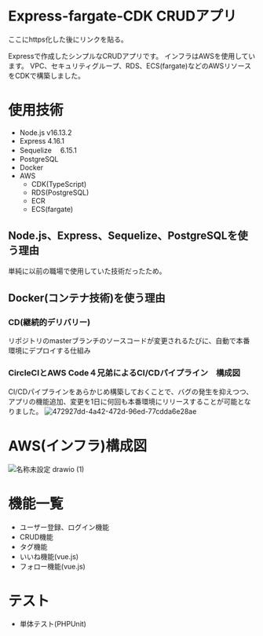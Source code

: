 # Express-fargate-CDK CRUDアプリ

ここにhttps化した後にリンクを貼る。

Expressで作成したシンプルなCRUDアプリです。
インフラはAWSを使用しています。
VPC、セキュリティグループ、RDS、ECS(fargate)などのAWSリソースをCDKで構築しました。

# 使用技術
- Node.js v16.13.2
- Express 4.16.1
- Sequelize 　6.15.1
- PostgreSQL
- Docker
- AWS
    - CDK(TypeScript)
    - RDS(PostgreSQL) 
    - ECR
    - ECS(fargate)
    
## Node.js、Express、Sequelize、PostgreSQLを使う理由
単純に以前の職場で使用していた技術だったため。

## Docker(コンテナ技術)を使う理由


### CD(継続的デリバリー)
リポジトリのmasterブランチのソースコードが変更されるたびに、自動で本番環境にデプロイする仕組み

### CircleCIとAWS Code４兄弟によるCI/CDパイプライン　構成図
CI/CDパイプラインをあらかじめ構築しておくことで、バグの発生を抑えつつ、アプリの機能追加、変更を1日に何回も本番環境にリリースすることが可能となりました。
![472927dd-4a42-472d-96ed-77cdda6e28ae](https://user-images.githubusercontent.com/58723017/132625929-31f3402b-04c0-41f8-b6d4-d6570822e3e0.png)

# AWS(インフラ)構成図
![名称未設定 drawio (1)](https://user-images.githubusercontent.com/58723017/132848710-460f3020-e3a4-4d4d-b150-b9edf919aaf3.png)

# 機能一覧
- ユーザー登録、ログイン機能
- CRUD機能
- タグ機能
- いいね機能(vue.js)
- フォロー機能(vue.js)

# テスト
- 単体テスト(PHPUnit)
